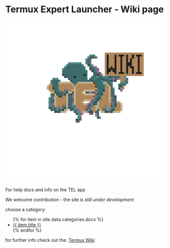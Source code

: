 # Termux Expert Launcher - Wiki page
![tel-wiki-logo](https://github.com/t-e-l/wiki/blob/4747f590e40ef6870d03622e2cbfb1616b7717fa/assets/imgs/wiki.png)

For help docs and info on the TEL app

We welcome contribution - the site is _still under development_

choose a category:

<ul>
   {% for item in site.data.categories.docs %}
      <li><a href="{{ item.url }}">{{ item.title }}</a></li>
   {% endfor %}
</ul>

for further info check out the: <a href="https://wiki.termux.com/wiki/Main_Page">Termux Wiki</a>
